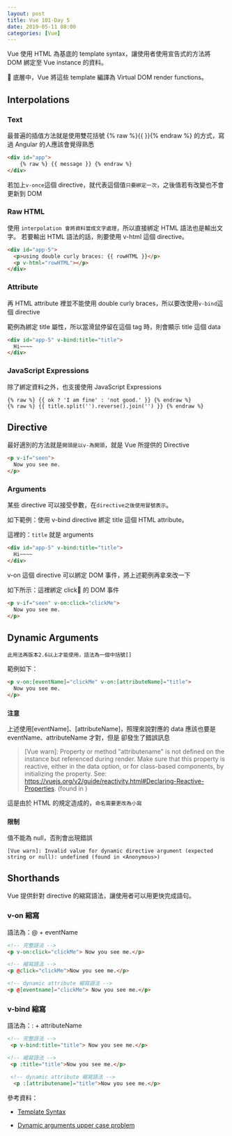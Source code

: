 ```yaml
---
layout: post
title: Vue 101-Day 5
date: 2019-05-11 08:00
categories: [Vue]
---
```


Vue 使用 HTML 為基底的 template syntax，讓使用者使用宣告式的方法將 DOM 綁定至 Vue instance 的資料。

 底層中，Vue 將這些 template 編譯為 Virtual DOM render functions。

## Interpolations

### Text

最普遍的插值方法就是使用雙花括號 {% raw %}{{ }}{% endraw %} 的方式，寫過 Angular 的人應該會覺得熟悉

```HTML
<div id="app">
    {% raw %} {{ message }} {% endraw %}
</div>
```

若加上`v-once`這個 directive，就代表這個值`只要綁定一次`，之後值若有改變也不會更新到 DOM

### Raw HTML

使用 `interpolation 會將資料當成文字處理`，所以直接綁定 HTML 語法也是輸出文字。
若要輸出 HTML 語法的話，則要使用 v-html 這個 directive。

```HTML
<div id="app-5">
  <p>using double curly braces: {{ rowHTML }}</p>
  <p v-html="rowHTML"></p>
</div>
```

### Attribute

再 HTML attribute 裡並不能使用 double curly braces，所以要改使用`v-bind`這個 directive

範例為綁定 title 屬性，所以當滑鼠停留在這個 tag 時，則會顯示 title 這個 data

```HTML
<div id="app-5" v-bind:title="title">
  Hi~~~~
</div>
```

### JavaScript Expressions

除了綁定資料之外，也支援使用 JavaScript Expressions

```
{% raw %} {{ ok ? 'I am fine' : 'not good.' }} {% endraw %}
{% raw %} {{ title.split('').reverse().join('') }} {% endraw %}
```

## Directive

最好適別的方法就是`開頭是以v-為開頭`，就是 Vue 所提供的 Directive

```HTML
<p v-if="seen">
  Now you see me.
</p>
```

### Arguments

某些 directive 可以接受參數，在`directive之後使用冒號表示`。

如下範例：使用 v-bind directive 綁定 title 這個 HTML attribute。

這裡的：`title` 就是 arguments

```HTML
<div id="app-5" v-bind:title="title">
  Hi~~~~
</div>
```

v-on 這個 directive 可以綁定 DOM 事件，將上述範例再拿來改一下

如下所示：這裡綁定 click 的 DOM 事件

```HTML
<p v-if="seen" v-on:click="clickMe">
  Now you see me.
</p>
```

## Dynamic Arguments

`此用法再版本2.6以上才能使用，語法為一個中括號[]`

範例如下：

```HTML
<p v-on:[eventName]="clickMe" v-on:[attributeName]="title">
  Now you see me.
</p>
```

### `注意`

上述使用[eventName]、[attributeName]，照理來說對應的 data 應該也要是 eventName、attributeName 才對，但是
卻發生了錯誤訊息

> [Vue warn]: Property or method "attributename" is not defined on the instance but referenced during render. Make sure that this property is reactive, either in the data option, or for class-based components, by initializing the property. See: https://vuejs.org/v2/guide/reactivity.html#Declaring-Reactive-Properties. (found in <Root>)

這是由於 HTML 的規定造成的，`命名需要更改為小寫`

### `限制`

值不能為 null，否則會出現錯誤

`[Vue warn]: Invalid value for dynamic directive argument (expected string or null): undefined (found in <Anonymous>)`

## Shorthands

Vue 提供針對 directive 的縮寫語法，讓使用者可以用更快完成語句。

### v-on 縮寫

語法為：@ + eventName

```HTML
<!-- 完整語法 -->
<p v-on:click="clickMe"> Now you see me.</p>

<!-- 縮寫語法 -->
<p @click="clickMe">Now you see me.</p>

<!-- dynamic attribute 縮寫語法 -->
<p @[eventname]="clickMe"> Now you see me.</p>
```

### v-bind 縮寫

語法為：: + attributeName

```HTML
<!-- 完整語法 -->
 <p v-bind:title="title"> Now you see me.</p>

<!-- 縮寫語法 -->
 <p :title="title">Now you see me.</p>

 <!-- dynamic attribute 縮寫語法 -->
  <p :[attributename]="title">Now you see me.</p>
```

參考資料：

- [Template Syntax](https://vuejs.org/v2/guide/syntax.html)

- [Dynamic arguments upper case problem](https://github.com/vuejs/vue/issues/9528)
